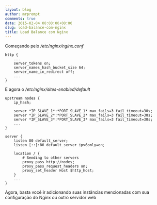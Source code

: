 ```yaml
---
layout: blog
author: mrprompt
comments: true
date: 2015-02-04 00:00:00+00:00
slug: load-balance-com-nginx
title: Load Balance com Nginx
---
```


Começando pelo */etc/nginx/nginx.conf*

```
http {
    ...
    server_tokens on;
    server_names_hash_bucket_size 64;
    server_name_in_redirect off;
    ...
}

```

E agora o */etc/nginx/sites-enabled/default* 

```
upstream nodes {
    ip_hash;

    server *IP_SLAVE_1*:*PORT_SLAVE_1* max_fails=3 fail_timeout=30s;
    server *IP_SLAVE_2*:*PORT_SLAVE_2* max_fails=3 fail_timeout=30s;
    server *IP_SLAVE_3*:*PORT_SLAVE_3* max_fails=3 fail_timeout=30s;
    ...
}

server {
    listen 80 default_server;
    listen [::]:80 default_server ipv6only=on;

    location / {
        # Sending to other servers
        proxy_pass http://nodes;
        proxy_pass_request_headers on;
        proxy_set_header Host $http_host;
    }
    ...
}
```

Agora, basta você ir adicionando suas instâncias mencionadas com sua configuração do Nginx ou outro servidor web
